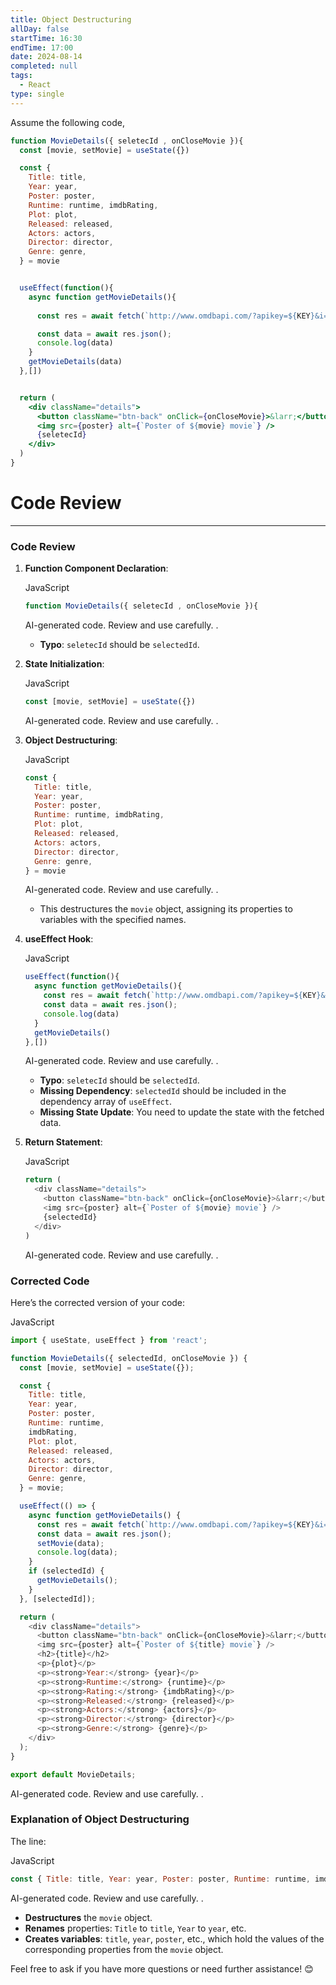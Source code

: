 ```yaml
---
title: Object Destructuring
allDay: false
startTime: 16:30
endTime: 17:00
date: 2024-08-14
completed: null
tags:
  - React
type: single
---
```

Assume the following code,

```jsx
function MovieDetails({ seletecId , onCloseMovie }){
  const [movie, setMovie] = useState({})

  const {
    Title: title, 
    Year: year,
    Poster: poster,
    Runtime: runtime, imdbRating,
    Plot: plot,    
    Released: released,
    Actors: actors,
    Director: director,
    Genre: genre,
  } = movie


  useEffect(function(){
    async function getMovieDetails(){
      
      const res = await fetch(`http://www.omdbapi.com/?apikey=${KEY}&i=${seletecId}`)

      const data = await res.json();
      console.log(data)
    }
    getMovieDetails(data)
  },[])


  return (
    <div className="details"> 
      <button className="btn-back" onClick={onCloseMovie}>&larr;</button>
      <img src={poster} alt={`Poster of ${movie} movie`} />
      {seletecId} 
    </div>
  )
}
```


# Code Review
---

### Code Review

1. **Function Component Declaration**:
    
    JavaScript
    
    ```javascript
    function MovieDetails({ seletecId , onCloseMovie }){
    ```
    
    AI-generated code. Review and use carefully. .
    
    - **Typo**: `seletecId` should be `selectedId`.
2. **State Initialization**:
    
    JavaScript
    
    ```javascript
    const [movie, setMovie] = useState({})
    ```
    
    AI-generated code. Review and use carefully. .
    
3. **Object Destructuring**:
    
    JavaScript
    
    ```javascript
    const {
      Title: title, 
      Year: year,
      Poster: poster,
      Runtime: runtime, imdbRating,
      Plot: plot,    
      Released: released,
      Actors: actors,
      Director: director,
      Genre: genre,
    } = movie
    ```
    
    AI-generated code. Review and use carefully. .
    
    - This destructures the `movie` object, assigning its properties to variables with the specified names.
4. **useEffect Hook**:
    
    JavaScript
    
    ```javascript
    useEffect(function(){
      async function getMovieDetails(){
        const res = await fetch(`http://www.omdbapi.com/?apikey=${KEY}&i=${seletecId}`)
        const data = await res.json();
        console.log(data)
      }
      getMovieDetails()
    },[])
    ```
    
    AI-generated code. Review and use carefully. .
    
    - **Typo**: `seletecId` should be `selectedId`.
    - **Missing Dependency**: `selectedId` should be included in the dependency array of `useEffect`.
    - **Missing State Update**: You need to update the state with the fetched data.
5. **Return Statement**:
    
    JavaScript
    
    ```javascript
    return (
      <div className="details"> 
        <button className="btn-back" onClick={onCloseMovie}>&larr;</button>
        <img src={poster} alt={`Poster of ${movie} movie`} />
        {selectedId} 
      </div>
    )
    ```
    
    AI-generated code. Review and use carefully. .
    

### Corrected Code

Here’s the corrected version of your code:

JavaScript

```javascript
import { useState, useEffect } from 'react';

function MovieDetails({ selectedId, onCloseMovie }) {
  const [movie, setMovie] = useState({});

  const {
    Title: title, 
    Year: year,
    Poster: poster,
    Runtime: runtime, 
    imdbRating,
    Plot: plot,    
    Released: released,
    Actors: actors,
    Director: director,
    Genre: genre,
  } = movie;

  useEffect(() => {
    async function getMovieDetails() {
      const res = await fetch(`http://www.omdbapi.com/?apikey=${KEY}&i=${selectedId}`);
      const data = await res.json();
      setMovie(data);
      console.log(data);
    }
    if (selectedId) {
      getMovieDetails();
    }
  }, [selectedId]);

  return (
    <div className="details"> 
      <button className="btn-back" onClick={onCloseMovie}>&larr;</button>
      <img src={poster} alt={`Poster of ${title} movie`} />
      <h2>{title}</h2>
      <p>{plot}</p>
      <p><strong>Year:</strong> {year}</p>
      <p><strong>Runtime:</strong> {runtime}</p>
      <p><strong>Rating:</strong> {imdbRating}</p>
      <p><strong>Released:</strong> {released}</p>
      <p><strong>Actors:</strong> {actors}</p>
      <p><strong>Director:</strong> {director}</p>
      <p><strong>Genre:</strong> {genre}</p>
    </div>
  );
}

export default MovieDetails;
```

AI-generated code. Review and use carefully. .

### Explanation of Object Destructuring

The line:

JavaScript

```javascript
const { Title: title, Year: year, Poster: poster, Runtime: runtime, imdbRating, Plot: plot, Released: released, Actors: actors, Director: director, Genre: genre } = movie;
```

AI-generated code. Review and use carefully. .

- **Destructures** the `movie` object.
- **Renames** properties: `Title` to `title`, `Year` to `year`, etc.
- **Creates variables**: `title`, `year`, `poster`, etc., which hold the values of the corresponding properties from the `movie` object.

Feel free to ask if you have more questions or need further assistance! 😊